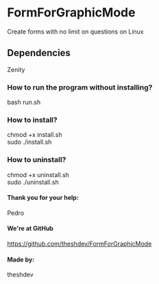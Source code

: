 # FormForGraphicMode
Create forms with no limit on questions on Linux

## Dependencies
Zenity

### How to run the program without installing?
bash run.sh

### How to install?
<p>
chmod +x install.sh <br />
sudo ./install.sh
</p>

### How to uninstall?
<p>
chmod +x uninstall.sh <br />
sudo ./uninstall.sh 
</p>

#### Thank you for your help:
Pedro

#### We're at GitHub
https://github.com/theshdev/FormForGraphicMode

#### Made by:
theshdev
